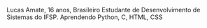 Lucas Amate, 16 anos, Brasileiro
Estudante de Desenvolvimento de Sistemas do IFSP.
Aprendendo Python, C, HTML, CSS


